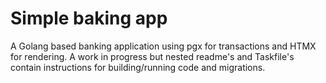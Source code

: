 # Simple baking app

A Golang based banking application using pgx for transactions and HTMX for rendering.  A work in progress but nested readme's and Taskfile's contain
instructions for building/running code and migrations.
